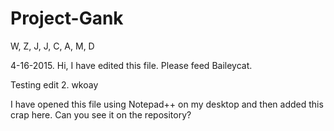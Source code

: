 # Project-Gank
W, Z, J, J, C, A, M, D

4-16-2015. 
Hi, I have edited this file. Please feed Baileycat.

Testing edit 2. wkoay

I have opened this file using Notepad++ on my desktop and then added this crap here.
Can you see it on the repository?